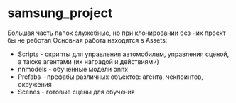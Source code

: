 # samsung_project
Большая часть папок служебные, но при клонировании без них проект бы не работал
Основная работа находятся в Assets:
  - Scripts - скрипты для управления автомобилем, управления сценой, а также агентами (их наградой и действиями)
  - nnmodels - обученные модели onnx
  - Prefabs - прeфабы различных объектов: агента, чекпоинтов, окружения
  - Scenes - готовые сцены для обучения
